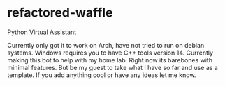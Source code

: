 # refactored-waffle
Python Virtual Assistant

Currently only got it to work on Arch, have not tried to run on debian systems. Windows requires you to have C++ tools version 14. Currently making this bot to help with my home lab. Right now its barebones with minimal features. But be my guest to take what I have so far and use as a template. If you add anything cool or have any ideas let me know.
